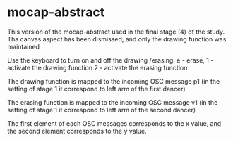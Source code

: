 # mocap-abstract


This version of the mocap-abstract used in the final stage (4) of the study.
Tha canvas aspect has been dismissed, and only the drawing function was maintained 

Use the keyboard to turn on and off the drawing /erasing.
e - erase,
1 - activate the drawing function
2 - activate the erasing function

The drawing function is mapped to the incoming OSC message p1 (in the setting of stage 1 it correspond to left arm of the first dancer)

The erasing function is mapped to the incoming OSC message v1 (in the setting of stage 1 it correspond to left arm of the second dancer)

The first element of each OSC messages corresponds to the x value, and the second element corresponds to the y value.


